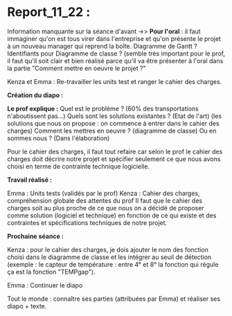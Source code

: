 # **Report_11_22** : 

Information manquante sur la séance d'avant ->> **Pour l'oral** : il faut immaginer qu'on est tous virer dans l'entreprise et qu'on présente le projet à un nouveau manager qui reprend la boîte. 
Diagramme de Gantt ? 
Identifiants pour Diagramme de classe ? (semble très important pour le prof, il faut qu'il soit clair et bien réalisé parce qu'il va être présenter à l'oral dans la partie "Comment mettre en oeuvre le projet ?"

Kenza et Emma : Re-travailler les units test et ranger le cahier des charges. 

**Création du diapo :**

**Le prof explique :**
Quel est le problème ? (60% des transportations n'aboutissent pas...)
Quels sont les solutions existantes ? (Etat de l'art)
(les solutions que nous on propose : on commence à entrer dans le cahier des charges)
Comment les mettres en oeuvre ? (diagramme de classe) 
Ou en sommes nous ? (Dans l'élaboration) 

Pour le cahier des charges, il faut tout refaire car selon le prof le cahier des charges doit décrire notre projet et spécifier seulement ce que nous avons choisi en terme de contrainte technique logicielle.

**Travail réalisé :**

Emma : Units tests (validés par le prof)
Kenza : Cahier des charges, compréhension globale des attentes du prof
Il faut que le cahier des charges soit au plus proche de ce que nous on a décidé de proposer comme solution (logiciel et technique) en fonction de ce qui existe et des contraintes et spécifications techniques de notre projet. 

**Prochaine séance :**

Kenza : pour le cahier des charges, je dois ajouter le nom des fonction choisi dans le diagramme de classe et les intégrer au seuil de détection (exemple : le capteur de température : entre 4° et 8° la fonction qui régule ça est la fonction "TEMPgap").

Emma : Continuer le diapo

Tout le monde : connaître ses parties (attribuées par Emma) et réaliser ses diapo + texte.
